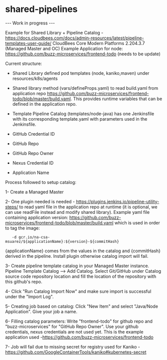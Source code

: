 # shared-pipelines
---   Work in progress ---

Example for Shared Library + Pipeline Catalog - https://docs.cloudbees.com/docs/admin-resources/latest/pipeline-templates-user-guide/
CloudBees Core Modern Platforms 2.204.3.7 (Managed Master and OC)
Example Application for node: https://github.com/buzz-microservices/frontend-todo (needs to be update)

Current structure:
- Shared Library defined pod templates (node, kaniko,maven) under resources/k8s/agents
- Shared library method (vars/defineProps.yaml) to read build.yaml from application repo https://github.com/buzz-microservices/frontend-todo/blob/master/build.yaml. This provides runtime variables that can be defined in the  application repo.
- Template Pipeline Catalog (templates/node-java) has one Jenkinsfile with its corresponding template.yaml with  parameters used in the Jenkinsfile.

- GitHub Credential ID
- GitHub Repo
- GitHub Repo Owner
- Nexus Credential ID
- Application Name

Process followed to setup catalog:

1- Create a Managed Master

2- One plugin needed is needed - https://plugins.jenkins.io/pipeline-utility-steps/ to read yaml file in the application repo at runtime (it is optional, we can use readFile instead  and modify shared library). Example yaml file containing application version: https://github.com/buzz-microservices/frontend-todo/blob/master/build.yaml  which  is  used in order to tag the image:
       
       -d gcr.io/na-csa-msuarez/${applicationName}:${version}-${commitHash}
       
{applicationName} comes from the  values in the catalog and {commitHash} derived in the  pipeline.
Install plugin otherwise catalog import will fail.

3- Create pipeline template catalog in your Managed Master instance. Pipeline Template Catalog --> Add Catalog. Select Git/GitHub under Catalog source code repository location and fill the location of the repository with this github's repo.

4- Click "Run Catalog Import Now" and make sure import is successful under the "Import Log".

5- Creating job based on catalog: Click  "New Item" and select "Java/Node Application". Give your job a name.

6- Filling catalog parameters: Write "frontend-todo"  for github repo and "buzz-microservices" for "GitHub Repo Owner". Use your github credentials,  nexus credentials are not used yet. This is the example  application used -https://github.com/buzz-microservices/frontend-todo

7- Job will fail due to missing secret for registry used  for Kaniko - https://github.com/GoogleContainerTools/kaniko#kubernetes-secret

